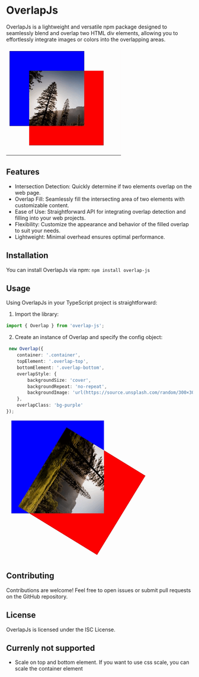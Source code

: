 # OverlapJs
OverlapJs is a lightweight and versatile npm package designed to seamlessly blend and overlap two HTML div elements, allowing you to effortlessly integrate images or colors into the overlapping areas.

![Draggable](readme/draggable.gif)

## Features
- Intersection Detection: Quickly determine if two elements overlap on the web page.
- Overlap Fill: Seamlessly fill the intersecting area of two elements with customizable content.
- Ease of Use: Straightforward API for integrating overlap detection and filling into your web projects.
- Flexibility: Customize the appearance and behavior of the filled overlap to suit your needs.
- Lightweight: Minimal overhead ensures optimal performance.

## Installation
You can install OverlapJs via npm:
``npm install overlap-js``

## Usage
Using OverlapJs in your TypeScript project is straightforward:

1. Import the library:
```typescript
import { Overlap } from 'overlap-js';
```

2. Create an instance of Overlap and specify the config object:
```typescript
 new Overlap({
    container: '.container',
    topElement: '.overlap-top',
    bottomElement: '.overlap-bottom',
    overlapStyle: {
        backgroundSize: 'cover',
        backgroundRepeat: 'no-repeat',
        backgroundImage: 'url(https://source.unsplash.com/random/300×300?nature)'
    },
    overlapClass: 'bg-purple'
});
```

![Draggable](readme/rotating.gif)

## Contributing
Contributions are welcome! Feel free to open issues or submit pull requests on the GitHub repository.

## License
OverlapJs is licensed under the ISC License.

## Currenly not supported
- Scale on top and bottom element. If you want to use css scale, you can scale the container element
